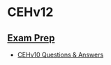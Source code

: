 # CEHv12

## [Exam Prep](./Exam-Prep)
+ [CEHv10 Questions & Answers](./Exam-Prep/CEHv10-Exam-prep-CyberQ.md)
